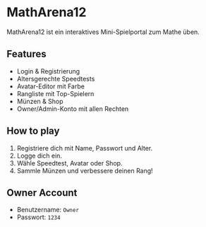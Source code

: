 # MathArena12

MathArena12 ist ein interaktives Mini-Spielportal zum Mathe üben.  

## Features
- Login & Registrierung
- Altersgerechte Speedtests
- Avatar-Editor mit Farbe
- Rangliste mit Top-Spielern
- Münzen & Shop
- Owner/Admin-Konto mit allen Rechten

## How to play
1. Registriere dich mit Name, Passwort und Alter.
2. Logge dich ein.
3. Wähle Speedtest, Avatar oder Shop.
4. Sammle Münzen und verbessere deinen Rang!

## Owner Account
- Benutzername: `Owner`
- Passwort: `1234`
